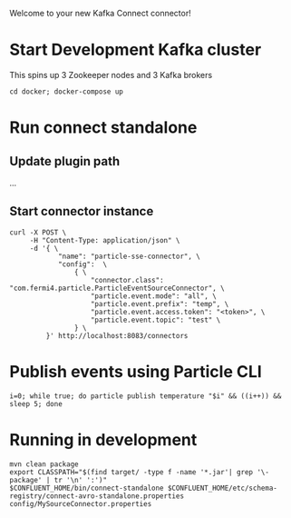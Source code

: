 Welcome to your new Kafka Connect connector!

# Start Development Kafka cluster

This spins up 3 Zookeeper nodes and 3 Kafka brokers

```
cd docker; docker-compose up
```
# Run connect standalone

## Update plugin path
...

## Start connector instance
```
curl -X POST \ 
     -H "Content-Type: application/json" \
     -d '{ \
     		"name": "particle-sse-connector", \
     		"config":  \
	     		{ \
	     			"connector.class": "com.fermi4.particle.ParticleEventSourceConnector", \
	     			"particle.event.mode": "all", \
	     			"particle.event.prefix": "temp", \
	     			"particle.event.access.token": "<token>", \
	     			"particle.event.topic": "test" \
	     		} \
         }' http://localhost:8083/connectors

```

# Publish events using Particle CLI
```
i=0; while true; do particle publish temperature "$i" && ((i++)) && sleep 5; done
```

# Running in development

```
mvn clean package
export CLASSPATH="$(find target/ -type f -name '*.jar'| grep '\-package' | tr '\n' ':')"
$CONFLUENT_HOME/bin/connect-standalone $CONFLUENT_HOME/etc/schema-registry/connect-avro-standalone.properties config/MySourceConnector.properties
```
